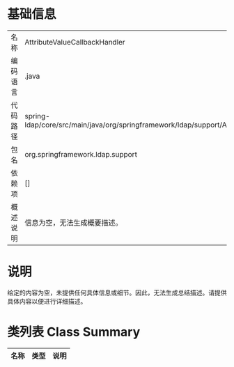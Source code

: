 # 基础信息

|      |      |
|------|------|
| 名称 | AttributeValueCallbackHandler |
| 编码语言 | .java |
| 代码路径 | spring-ldap/core/src/main/java/org/springframework/ldap/support/AttributeValueCallbackHandler.java |
| 包名 | org.springframework.ldap.support |
| 依赖项 | [] |
| 概述说明 | 信息为空，无法生成概要描述。 |

# 说明

给定的内容为空，未提供任何具体信息或细节。因此，无法生成总结描述。请提供具体内容以便进行详细描述。

# 类列表 Class Summary

| 名称   | 类型  | 说明 |
|-------|------|-------------|




